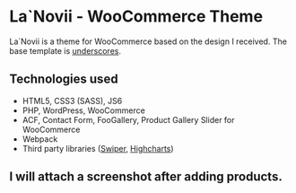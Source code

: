 # La`Novii - WooCommerce Theme

La`Novii is a theme for WooCommerce based on the design I received. The base template is [underscores](https://underscores.me/).

## Technologies used
- HTML5, CSS3 (SASS), JS6
- PHP, WordPress, WooCommerce
- ACF, Contact Form, FooGallery, Product Gallery Slider for WooCommerce
- Webpack
- Third party libraries ([Swiper](https://swiperjs.com/), [Highcharts](https://www.highcharts.com/))

## I will attach a screenshot after adding products.
